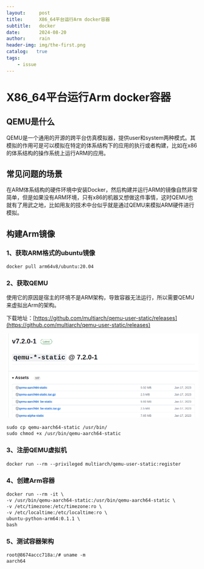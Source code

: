 ```yaml
---
layout:     post
title:      X86_64平台运行Arm docker容器
subtitle:   docker
date:       2024-08-20
author:     rain
header-img: img/the-first.png
catalog:   true
tags:
    - issue
---
```

# X86_64平台运行Arm docker容器

## QEMU是什么

QEMU是一个通用的开源的跨平台仿真模拟器，提供user和system两种模式。其模拟的作用可是可以模拟在特定的体系结构下的应用的执行或者构建，比如在x86的体系结构的操作系统上运行ARM的应用。

## 常见问题的场景
在ARM体系结构的硬件环境中安装Docker，然后构建并运行ARM的镜像自然非常简单，但是如果没有ARM环境，只有x86的机器又想做这件事情，这时QEMU也就有了用武之地，比如用友的技术中台似乎就是通过QEMU来模拟ARM硬件进行模拟。

## 构建Arm镜像

### 1、获取ARM格式的ubuntu镜像

```
docker pull arm64v8/ubuntu:20.04
```

### 2、获取QEMU

使用它的原因是宿主的环境不是ARM架构，导致容器无法运行，所以需要QEMU来虚拟出Arm的架构。

下载地址：[https://github.com/multiarch/qemu-user-static/releases](https://github.com/multiarch/qemu-user-static/releases)

![image](https://raw.githubusercontent.com/rain966/rain966.github.io/master/img-post/2024-08-20-X86%E7%8E%AF%E5%A2%83%E8%BF%90%E8%A1%8CARM%20%E9%95%9C%E5%83%8F/Screenshot%20from%202024-08-20%2011-35-12.png)

```
sudo cp qemu-aarch64-static /usr/bin/
sudo chmod +x /usr/bin/qemu-aarch64-static
```
### 3、注册QEMU虚拟机

```
docker run --rm --privileged multiarch/qemu-user-static:register
```
### 4、创建Arm容器

```
docker run --rm -it \
-v /usr/bin/qemu-aarch64-static:/usr/bin/qemu-aarch64-static \
-v /etc/timezone:/etc/timezone:ro \
-v /etc/localtime:/etc/localtime:ro \
ubuntu-python-arm64:0.1.1 \
bash
```
### 5、测试容器架构

```
root@8674accc718a:/# uname -m
aarch64
```


